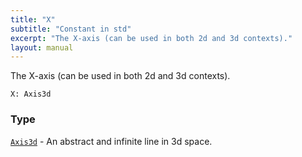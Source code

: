 ```yaml
---
title: "X"
subtitle: "Constant in std"
excerpt: "The X-axis (can be used in both 2d and 3d contexts)."
layout: manual
---
```


The X-axis (can be used in both 2d and 3d contexts).

```kcl
X: Axis3d
```



### Type

[`Axis3d`](/docs/kcl-std/types/std-types-Axis3d) - An abstract and infinite line in 3d space.


